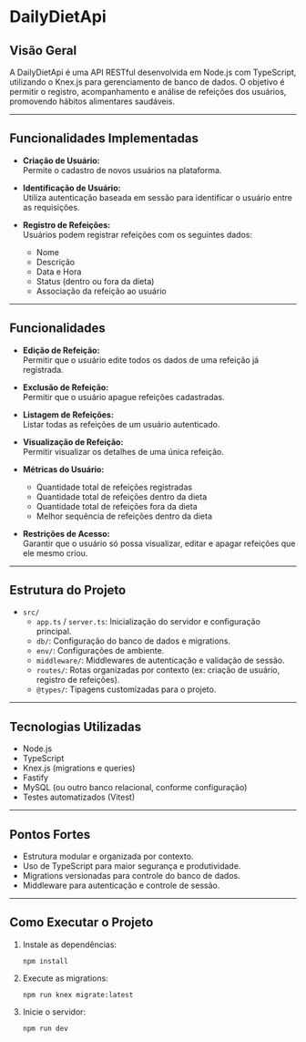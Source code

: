 # DailyDietApi

## Visão Geral

A DailyDietApi é uma API RESTful desenvolvida em Node.js com TypeScript, utilizando o Knex.js para gerenciamento de banco de dados. O objetivo é permitir o registro, acompanhamento e análise de refeições dos usuários, promovendo hábitos alimentares saudáveis.

---

## Funcionalidades Implementadas

- **Criação de Usuário:**  
  Permite o cadastro de novos usuários na plataforma.

- **Identificação de Usuário:**  
  Utiliza autenticação baseada em sessão para identificar o usuário entre as requisições.

- **Registro de Refeições:**  
  Usuários podem registrar refeições com os seguintes dados:
  - Nome
  - Descrição
  - Data e Hora
  - Status (dentro ou fora da dieta)
  - Associação da refeição ao usuário

---

## Funcionalidades

- **Edição de Refeição:**  
  Permitir que o usuário edite todos os dados de uma refeição já registrada.

- **Exclusão de Refeição:**  
  Permitir que o usuário apague refeições cadastradas.

- **Listagem de Refeições:**  
  Listar todas as refeições de um usuário autenticado.

- **Visualização de Refeição:**  
  Permitir visualizar os detalhes de uma única refeição.

- **Métricas do Usuário:**  
  - Quantidade total de refeições registradas
  - Quantidade total de refeições dentro da dieta
  - Quantidade total de refeições fora da dieta
  - Melhor sequência de refeições dentro da dieta

- **Restrições de Acesso:**  
  Garantir que o usuário só possa visualizar, editar e apagar refeições que ele mesmo criou.

---

## Estrutura do Projeto

- `src/`
  - `app.ts` / `server.ts`: Inicialização do servidor e configuração principal.
  - `db/`: Configuração do banco de dados e migrations.
  - `env/`: Configurações de ambiente.
  - `middleware/`: Middlewares de autenticação e validação de sessão.
  - `routes/`: Rotas organizadas por contexto (ex: criação de usuário, registro de refeições).
  - `@types/`: Tipagens customizadas para o projeto.

---

## Tecnologias Utilizadas

- Node.js
- TypeScript
- Knex.js (migrations e queries)
- Fastify
- MySQL (ou outro banco relacional, conforme configuração)
- Testes automatizados (Vitest)

---

## Pontos Fortes

- Estrutura modular e organizada por contexto.
- Uso de TypeScript para maior segurança e produtividade.
- Migrations versionadas para controle do banco de dados.
- Middleware para autenticação e controle de sessão.

---

## Como Executar o Projeto

1. Instale as dependências:
   ```
   npm install
   ```

2. Execute as migrations:
   ```
   npm run knex migrate:latest
   ```

3. Inicie o servidor:
   ```
   npm run dev
   ```

